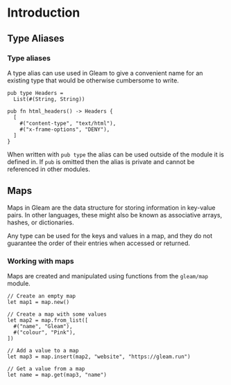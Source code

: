 # Introduction

## Type Aliases

### Type aliases

A type alias can use used in Gleam to give a convenient name for an existing type that would be otherwise cumbersome to write.

```gleam
pub type Headers =
  List(#(String, String))

pub fn html_headers() -> Headers {
  [
    #("content-type", "text/html"),
    #("x-frame-options", "DENY"),
  ]
}
```

When written with `pub type` the alias can be used outside of the module it is defined in. If `pub` is omitted then the alias is private and cannot be referenced in other modules.

## Maps

Maps in Gleam are the data structure for storing information in key-value pairs. In other languages, these might also be known as associative arrays, hashes, or dictionaries.

Any type can be used for the keys and values in a map, and they do not guarantee the order of their entries when accessed or returned.

### Working with maps

Maps are created and manipulated using functions from the `gleam/map` module.

```gleam
// Create an empty map
let map1 = map.new()

// Create a map with some values
let map2 = map.from_list([
  #("name", "Gleam"),
  #("colour", "Pink"),
])

// Add a value to a map
let map3 = map.insert(map2, "website", "https://gleam.run")

// Get a value from a map
let name = map.get(map3, "name")
```
